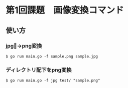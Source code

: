 # 第1回課題　画像変換コマンド

## 使い方
### jpg→png変換
```
$ go rum main.go -f sample.png sample.jpg
```

### ディレクトリ配下をpng変換
```
$ go rum main.go -f jpg test/ "sample.png"
```
